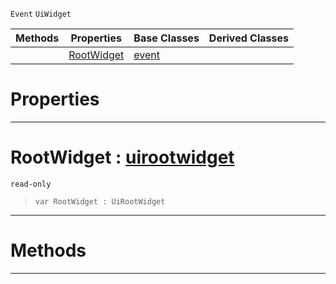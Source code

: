  `Event` `UiWidget`



|Methods|Properties|Base Classes|Derived Classes|
|---|---|---|---|
| |[ RootWidget](https://github.com/ZilchEngine/ZilchDocs/blob/master/code_reference/class_reference/uitransformupdateevent.markdown#rootwidget-zero-engine-d)|[event](https://github.com/ZilchEngine/ZilchDocs/blob/master/code_reference/class_reference/event.markdown)| |


 #  Properties


---  
 #  RootWidget : [uirootwidget](https://github.com/ZilchEngine/ZilchDocs/blob/master/code_reference/class_reference/uirootwidget.markdown)

 `read-only`

> 
> ``` lang=cpp, name=Nada
> var RootWidget : UiRootWidget


---  
 #  Methods


---  
 

 